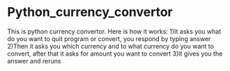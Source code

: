 # Python_currency_convertor
This is python currency convertor.
Here is how it works:
1)It asks you what do you want to quit program or convert, you respond by typing answer
2)Then it asks you which currency and to what currency do you want to convert, after that it asks for amount you want to convert
3)It gives you the answer and reruns
